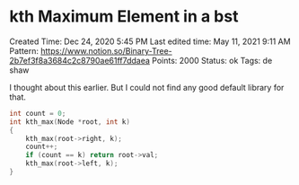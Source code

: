 # kth Maximum Element in a bst

Created Time: Dec 24, 2020 5:45 PM
Last edited time: May 11, 2021 9:11 AM
Pattern: https://www.notion.so/Binary-Tree-2b7ef3f8a3684c2c8790ae61ff7ddaea
Points: 2000
Status: ok
Tags: de shaw

I thought about this earlier. But I could not find any good default library for that. 

```cpp
int count = 0; 
int kth_max(Node *root, int k)
{
	kth_max(root->right, k); 
	count++;
	if (count == k) return root->val;
	kth_max(root->left, k); 
}
```